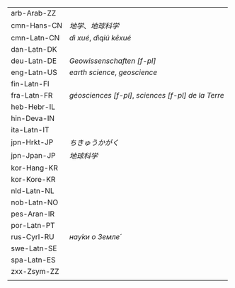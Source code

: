 | | |
|-|-|
| arb-Arab-ZZ |  |
| cmn-Hans-CN | _地学_、_地球科学_ |
| cmn-Latn-CN | _dì xué_, _dìqiú kēxué_ |
| dan-Latn-DK |  |
| deu-Latn-DE | _Geowissenschaften [f-pl]_ |
| eng-Latn-US | _earth science_, _geoscience_ |
| fin-Latn-FI |  |
| fra-Latn-FR | _géosciences [f-pl]_, _sciences [f-pl] de la Terre_ |
| heb-Hebr-IL |  |
| hin-Deva-IN |  |
| ita-Latn-IT |  |
| jpn-Hrkt-JP | _ちきゅうかがく_ |
| jpn-Jpan-JP | _地球科学_ |
| kor-Hang-KR |  |
| kor-Kore-KR |  |
| nld-Latn-NL |  |
| nob-Latn-NO |  |
| pes-Aran-IR |  |
| por-Latn-PT |  |
| rus-Cyrl-RU | _нау́ки о Земле́_ |
| swe-Latn-SE |  |
| spa-Latn-ES |  |
| zxx-Zsym-ZZ |  |
|  |  |
